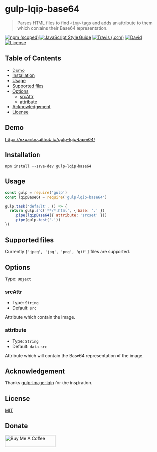 # gulp-lqip-base64

> Parses HTML files to find `<img>` tags and adds an attribute to them which contains their Base64 representation.

[![npm (scoped)](https://img.shields.io/npm/v/gulp-lqip-base64.svg?style=flat-square)](https://www.npmjs.com/package/gulp-lqip-base64)
[![JavaScript Style Guide](https://img.shields.io/badge/code_style-standard-brightgreen.svg?style=flat-square)](https://standardjs.com)
[![Travis (.com)](https://img.shields.io/travis/com/exuanbo/gulp-lqip-base64/master.svg?style=flat-square)](http://travis-ci.com/exuanbo/gulp-lqip-base64)
[![David](https://img.shields.io/david/exuanbo/gulp-lqip-base64.svg?style=flat-square)](https://david-dm.org/exuanbo/gulp-lqip-base64)
[![License](https://img.shields.io/github/license/exuanbo/gulp-lqip-base64.svg?style=flat-square)](https://github.com/exuanbo/gulp-lqip-base64/blob/master/LICENSE)

## Table of Contents

- [Demo](#demo)
- [Installation](#installation)
- [Usage](#usage)
- [Supported files](#supported-files)
- [Options](#options)
  - [srcAttr](#srcattr)
  - [attribute](#attribute)
- [Acknowledgement](#acknowledgement)
- [License](#license)

## Demo

<https://exuanbo.github.io/gulp-lqip-base64/>

## Installation

```shell
npm install --save-dev gulp-lqip-base64
```

## Usage

```javascript
const gulp = require('gulp')
const lqipBase64 = require('gulp-lqip-base64')

gulp.task('default', () => {
  return gulp.src('**/*.html', { base: '.' })
    .pipe(lqipBase64({ attribute: 'srcset' }))
    .pipe(gulp.dest('.'))
})
```

## Supported files

Currently `['jpeg', 'jpg', 'png', 'gif']` files are supported.

## Options

Type: `Object`

### srcAttr

- Type: `String`
- Default: `src`

Attribute which contain the image.

### attribute

- Type: `String`
- Default: `data-src`

Attribute which will contain the Base64 representation of the image.

## Acknowledgement

Thanks [gulp-image-lqip](https://github.com/Johann-S/gulp-image-lqip) for the inspiration.

## License

[MIT](https://github.com/exuanbo/gulp-lqip-base64/blob/master/LICENSE)

## Donate

<a href="https://www.buymeacoffee.com/exuanbo" target="_blank"><img src="https://cdn.buymeacoffee.com/buttons/lato-orange.png" alt="Buy Me A Coffee" height="38.25px" width="162.75px"></a>
